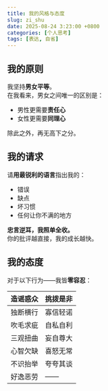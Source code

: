 ```yaml
---
title: 我的风格与态度
slug: zi_shu
date: 2025-08-24 3:23:00 +0800
categories: [个人思考]
tags: [表达, 自省]
---
```


## 我的原则

我坚持**男女平等**。  
在我看来，男女之间唯一的区别是：  
- 男性更需要**责任心**  
- 女性更需要**同理心**  

除此之外，再无高下之分。

## 我的请求

请**用最锐利的语言**指出我的：

- 错误  
- 缺点  
- 坏习惯  
- 任何让你不满的地方  

**忠言逆耳，我照单全收。**  
你的批评越直接，我的成长越快。

## 我的态度

对于以下行为——我皆**零容忍**：

| 造谣惑众 | 挑拨是非 |
| -------- | -------- |
| 独断横行 | 寡信轻诺 |
| 吹毛求疵 | 自私自利 |
| 三观扭曲 | 妄自尊大 |
| 心智欠缺 | 喜怒无常 |
| 不识抬举 | 夸夸其谈 |
| 好逸恶劳 | ——       |